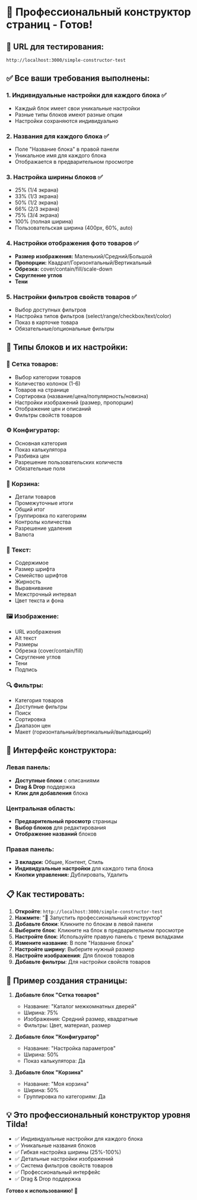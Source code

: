 # 🎨 Профессиональный конструктор страниц - Готов!

## 🚀 **URL для тестирования:**
`http://localhost:3000/simple-constructor-test`

## ✅ **Все ваши требования выполнены:**

### 1. **Индивидуальные настройки для каждого блока** ✅
- Каждый блок имеет свои уникальные настройки
- Разные типы блоков имеют разные опции
- Настройки сохраняются индивидуально

### 2. **Названия для каждого блока** ✅
- Поле "Название блока" в правой панели
- Уникальное имя для каждого блока
- Отображается в предварительном просмотре

### 3. **Настройка ширины блоков** ✅
- 25% (1/4 экрана)
- 33% (1/3 экрана) 
- 50% (1/2 экрана)
- 66% (2/3 экрана)
- 75% (3/4 экрана)
- 100% (полная ширина)
- Пользовательская ширина (400px, 60%, auto)

### 4. **Настройки отображения фото товаров** ✅
- **Размер изображения:** Маленький/Средний/Большой
- **Пропорции:** Квадрат/Горизонтальный/Вертикальный
- **Обрезка:** cover/contain/fill/scale-down
- **Скругление углов**
- **Тени**

### 5. **Настройки фильтров свойств товаров** ✅
- Выбор доступных фильтров
- Настройка типов фильтров (select/range/checkbox/text/color)
- Показ в карточке товара
- Обязательные/опциональные фильтры

## 🎯 **Типы блоков и их настройки:**

### 🏪 **Сетка товаров:**
- Выбор категории товаров
- Количество колонок (1-6)
- Товаров на странице
- Сортировка (название/цена/популярность/новизна)
- Настройки изображений (размер, пропорции)
- Отображение цен и описаний
- Фильтры свойств товаров

### ⚙️ **Конфигуратор:**
- Основная категория
- Показ калькулятора
- Разбивка цен
- Разрешение пользовательских количеств
- Обязательные поля

### 🛒 **Корзина:**
- Детали товаров
- Промежуточные итоги
- Общий итог
- Группировка по категориям
- Контролы количества
- Разрешение удаления
- Валюта

### 📝 **Текст:**
- Содержимое
- Размер шрифта
- Семейство шрифтов
- Жирность
- Выравнивание
- Межстрочный интервал
- Цвет текста и фона

### 🖼️ **Изображение:**
- URL изображения
- Alt текст
- Размеры
- Обрезка (cover/contain/fill)
- Скругление углов
- Тени
- Подпись

### 🔍 **Фильтры:**
- Категория товаров
- Доступные фильтры
- Поиск
- Сортировка
- Диапазон цен
- Макет (горизонтальный/вертикальный/выпадающий)

## 🎨 **Интерфейс конструктора:**

### Левая панель:
- **Доступные блоки** с описаниями
- **Drag & Drop** поддержка
- **Клик для добавления** блока

### Центральная область:
- **Предварительный просмотр** страницы
- **Выбор блоков** для редактирования
- **Отображение названий** блоков

### Правая панель:
- **3 вкладки:** Общие, Контент, Стиль
- **Индивидуальные настройки** для каждого типа блока
- **Кнопки управления:** Дублировать, Удалить

## 📋 **Как тестировать:**

1. **Откройте**: `http://localhost:3000/simple-constructor-test`
2. **Нажмите**: "🎨 Запустить профессиональный конструктор"
3. **Добавьте блоки**: Кликните по блокам в левой панели
4. **Выберите блок**: Кликните на блок в предварительном просмотре
5. **Настройте блок**: Используйте правую панель с тремя вкладками
6. **Измените название**: В поле "Название блока"
7. **Настройте ширину**: Выберите нужный размер
8. **Настройте изображения**: Для блоков товаров
9. **Добавьте фильтры**: Для настройки свойств товаров

## 🎯 **Пример создания страницы:**

1. **Добавьте блок "Сетка товаров"**
   - Название: "Каталог межкомнатных дверей"
   - Ширина: 75%
   - Изображения: Средний размер, квадратные
   - Фильтры: Цвет, материал, размер

2. **Добавьте блок "Конфигуратор"**
   - Название: "Настройка параметров"
   - Ширина: 50%
   - Показ калькулятора: Да

3. **Добавьте блок "Корзина"**
   - Название: "Моя корзина"
   - Ширина: 50%
   - Группировка по категориям: Да

## 💡 **Это профессиональный конструктор уровня Tilda!**

- ✅ Индивидуальные настройки для каждого блока
- ✅ Уникальные названия блоков
- ✅ Гибкая настройка ширины (25%-100%)
- ✅ Детальные настройки изображений
- ✅ Система фильтров свойств товаров
- ✅ Профессиональный интерфейс
- ✅ Drag & Drop поддержка

**Готово к использованию!** 🎉


